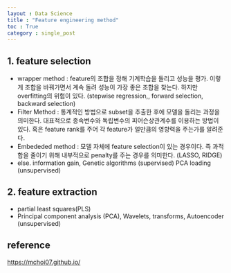 ```yaml
---
layout : Data Science
title : "Feature engineering method"
toc : True
category : single_post
---
```


## 1. feature selection

* wrapper method : feature의 조합을 정해 기계학습을 돌리고 성능을 평가. 이렇게 조합을 바꿔가면서 계속 돌려 성능이 가장 좋은 조합을 찾는다. 하지만 overfitting의 위험이 있다.
(stepwise regression,, forward selection, backward selection)
* Filter Method : 통계적인 방법으로 subset을 추출한 후에 모델을 돌리는 과정을 의미한다. 대표적으로 종속변수와 독립변수의 피어슨상관계수를 이용하는 방법이 있다. 
혹은 feature rank를 주어 각 feature가 얼만큼의 영향력을 주는가를 알려준다. 
* Embededed method : 모델 자체에 feature selection이 있는 경우이다. 즉 과적합을 줄이기 위해 내부적으로 penalty를 주는 경우를 의미한다. 
(LASSO, RIDGE)
* else.
information gain, Genetic algorithms (supervised)
PCA loading (unsupervised)

## 2. feature extraction
* partial least squares(PLS)
* Principal component analysis (PCA), Wavelets, transforms, Autoencoder (unsupervised)

## reference
https://mchoi07.github.io/